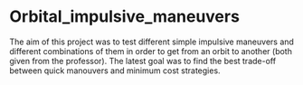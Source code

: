 # Orbital_impulsive_maneuvers
The aim of this project was to test different simple impulsive maneuvers and different combinations of them in order to get from an orbit to another (both given from the professor). The latest goal was to find the best trade-off between quick manouvers and minimum cost strategies.
